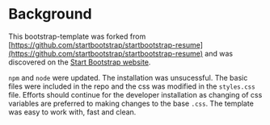 # Background

This bootstrap-template was forked from [https://github.com/startbootstrap/startbootstrap-resume](https://github.com/startbootstrap/startbootstrap-resume) and was discovered on the [Start Bootstrap website](https://startbootstrap.com/theme/resume).

`npm` and `node` were updated.  The installation was unsucessful. The basic files were included in the repo and the css was modified in the `styles.css` file.  Efforts should continue for the developer installation as changing of css variables are preferred to making changes to the base `.css`. The template was easy to work with, fast and clean.
